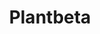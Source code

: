 ---
layout: home

title: Plantbeta
titleTemplate: Plantbeta

hero: 
  name: Plantbeta
  text: 
  tagline: How to be a Tree Planter
  actions:
    - theme: brand
      text: Get Started
      link: /guide/WhatPlantbeta
    - text: 🌲🔃🧠✌💬
      link: /reference/Overview
    - text: Test
      link: /tests/Overview
    - text: Develop
      link: /development/Overview
    - text: Sponsor
      link: /sponsor/Overview

features:
  - icon: 🌲
    title: Plant Better Quality 
    details: No More Replants!
  - icon: 🤑
    title: Plant Faster 
    details: Make more Money!
  - icon: 😊
    title: Feel Better
    details: Less Injuries, Better Mental Health!
---
